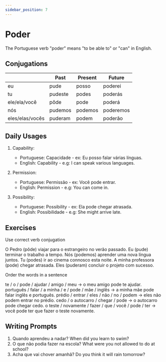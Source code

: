 ```yaml
---
sidebar_position: 7
---
```


# Poder

The Portuguese verb "poder" means "to be able to" or "can" in English.

## Conjugations

|                 | Past    | Present | Future    |
| --------------- | ------- | ------- | --------- |
| eu              | pude    | posso   | poderei   |
| tu              | pudeste | podes   | poderás   |
| ele/ela/você    | pôde    | pode    | poderá    |
| nós             | pudemos | podemos | poderemos |
| eles/elas/vocês | puderam | podem   | poderão   |

## Daily Usages

1. Capability:

   - Portuguese: Capacidade - ex: Eu posso falar várias línguas.
   - English: Capability - e.g: I can speak various languages.

2. Permission:

   - Portuguese: Permissão - ex: Você pode entrar.
   - English: Permission - e.g: You can come in.

3. Possibility:

   - Portuguese: Possibility - ex: Ela pode chegar atrasada.
   - English: Possibilidade - e.g: She might arrive late.

## Exercises

Use correct verb conjugation

O Pedro (pôde) viajar para o estrangeiro no verão passado.
Eu (pude) terminar o trabalho a tempo.
Nós (podemos) aprender uma nova língua juntos.
Tu (podes) ir ao cinema connosco esta noite.
A minha professora (pode) chegar atrasada.
Eles (puderam) concluir o projeto com sucesso.

Order the words in a sentence

te / o / pode / ajudar / amigo / meu -> o meu amigo pode te ajudar.
português / falar / a minha / e / pode / mãe / inglês -> a minha mãe pode falar inglês e português.
prédio / entrar / eles / não / no / podem -> eles não podem entrar no prédio.
cedo / o autocarro / chegar / pode -> o autocarro pode chegar cedo.
o teste / novamente / fazer / que / você / pode / ter -> você pode ter que fazer o teste novamente.

## Writing Prompts

1. Quando aprendeu a nadar? When did you learn to swim?
2. O que não podia fazer na escola? What were you not allowed to do at school?
3. Acha que vai chover amanhã? Do you think it will rain tomorrow?
